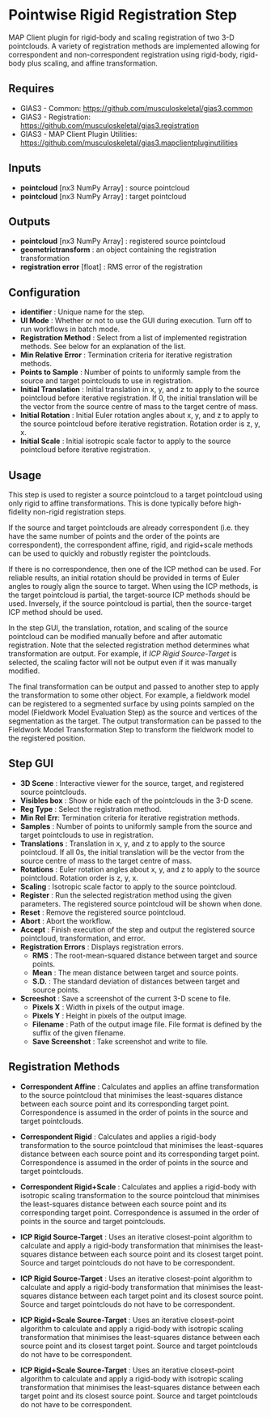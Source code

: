 Pointwise Rigid Registration Step
=================================
MAP Client plugin for rigid-body and scaling registration of two 3-D
pointclouds. A variety of registration methods are implemented allowing 
for correspondent and non-correspondent registration using rigid-body,
rigid-body plus scaling, and affine transformation.

Requires
--------
- GIAS3 - Common: https://github.com/musculoskeletal/gias3.common
- GIAS3 - Registration: https://github.com/musculoskeletal/gias3.registration
- GIAS3 - MAP Client Plugin Utilities: https://github.com/musculoskeletal/gias3.mapclientpluginutilities

Inputs
------
- **pointcloud** [nx3 NumPy Array] : source pointcloud
- **pointcloud** [nx3 NumPy Array] : target pointcloud

Outputs
-------
- **pointcloud** [nx3 NumPy Array] : registered source pointcloud
- **geometrictransform** : an object containing the registration transformation
- **registration error** [float] : RMS error of the registration

Configuration
-------------
- **identifier** : Unique name for the step.
- **UI Mode** : Whether or not to use the GUI during execution. Turn off to run workflows in batch mode.
- **Registration Method** : Select from a list of implemented registration methods. See below for an explanation of the list.
- **Min Relative Error** : Termination criteria for iterative registration methods.
- **Points to Sample** : Number of points to uniformly sample from the source and target pointclouds to use in registration.
- **Initial Translation** : Initial translation in x, y, and z to apply to the source pointcloud before iterative registration. If 0, the initial translation will be the vector from the source centre of mass to the target centre of mass.
- **Initial Rotation** : Initial Euler rotation angles about x, y, and z to apply to the source pointcloud before iterative registration. Rotation order is z, y, x.
- **Initial Scale** : Initial isotropic scale factor to apply to the source pointcloud before iterative registration.

Usage
-----
This step is used to register a source pointcloud to a target pointcloud using only rigid to affine transformations. This is done typically before high-fidelity non-rigid registration steps. 

If the source and target pointclouds are already correspondent (i.e. they have the same number of points and the order of the points are correspondent), the correspondent affine, rigid, and rigid+scale methods can be used to quickly and robustly register the pointclouds.

If there is no correspondence, then one of the ICP method can be used. For reliable results, an initial rotation should be provided in terms of Euler angles to rougly align the source to target. When using the ICP methods, is the target pointcloud is partial, the target-source ICP methods should be used. Inversely, if the source pointcloud is partial, then the source-target ICP method should be used.

In the step GUI, the translation, rotation, and scaling of the source pointcloud can be modified manually before and after automatic registration. Note that the selected registration method determines what transformation are output. For example, if _ICP Rigid Source-Target_ is selected, the scaling factor will not be output even if it was manually modified.

The final transformation can be output and passed to another step to apply the transformation to some other object. For example, a fieldwork model can be registered to a segmented surface by using points sampled on the model (Fieldwork Model Evaluation Step) as the source and vertices of the segmentation as the target. The output transformation can be passed to the Fieldwork Model Transformation Step to transform the fieldwork model to the registered position.

Step GUI
--------
- **3D Scene** : Interactive viewer for the source, target, and registered source pointclouds.
- **Visibles box** : Show or hide each of the pointclouds in the 3-D scene.
- **Reg Type** : Select the registration method.
- **Min Rel Err**: Termination criteria for iterative registration methods.
- **Samples** : Number of points to uniformly sample from the source and target pointclouds to use in registration.
- **Translations** : Translation in x, y, and z to apply to the source pointcloud. If all 0s, the initial translation will be the vector from the source centre of mass to the target centre of mass.
- **Rotations** : Euler rotation angles about x, y, and z to apply to the source pointcloud. Rotation order is z, y, x.
- **Scaling** : Isotropic scale factor to apply to the source pointcloud.
- **Register** : Run the selected registration method using the given parameters. The registered source pointcloud will be shown when done.
- **Reset** : Remove the registered source pointcloud.
- **Abort** : Abort the workflow.
- **Accept** : Finish execution of the step and output the registered source pointcloud, transformation, and error.
- **Registration Errors** : Displays registration errors.
	- **RMS** : The root-mean-squared distance between target and source points.
	- **Mean** : The mean distance between target and source points.
	- **S.D.** : The standard deviation of distances between target and source points.
- **Screeshot** : Save a screenshot of the current 3-D scene to file.
	- **Pixels X** : Width in pixels of the output image.
	- **Pixels Y** : Height in pixels of the output image.
	- **Filename** : Path of the output image file. File format is defined by the suffix of the given filename.
	- **Save Screenshot** : Take screenshot and write to file.
    
Registration Methods
--------------------
- **Correspondent Affine** : Calculates and applies an affine transformation to the source pointcloud that minimises the least-squares distance between each source point and its corresponding target point. Correspondence is assumed in the order of points in the source and target pointclouds.

- **Correspondent Rigid** : Calculates and applies a rigid-body transformation to the source pointcloud that minimises the least-squares distance between each source point and its corresponding target point. Correspondence is assumed in the order of points in the source and target pointclouds.

- **Correspondent Rigid+Scale** : Calculates and applies a rigid-body with isotropic scaling transformation to the source pointcloud that minimises the least-squares distance between each source point and its corresponding target point. Correspondence is assumed in the order of points in the source and target pointclouds.

- **ICP Rigid Source-Target** : Uses an iterative closest-point algorithm to calculate and apply a rigid-body transformation that minimises the least-squares distance between each source point and its closest target point. Source and target pointclouds do not have to be correspondent.

- **ICP Rigid Source-Target** : Uses an iterative closest-point algorithm to calculate and apply a rigid-body transformation that minimises the least-squares distance between each target point and its closest source point. Source and target pointclouds do not have to be correspondent.

- **ICP Rigid+Scale Source-Target** : Uses an iterative closest-point algorithm to calculate and apply a rigid-body with isotropic scaling transformation that minimises the least-squares distance between each source point and its closest target point. Source and target pointclouds do not have to be correspondent.

- **ICP Rigid+Scale Source-Target** : Uses an iterative closest-point algorithm to calculate and apply a rigid-body with isotropic scaling transformation that minimises the least-squares distance between each target point and its closest source point. Source and target pointclouds do not have to be correspondent.
